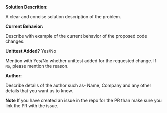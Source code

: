 **Solution Descrition:**

A clear and concise solution description of the problem.

**Current Behavior:**

Describe with example of the current behavior of the proposed code changes.

**Unittest Added?** Yes/No

Mention with Yes/No whether unittest added for the requested change. If `No`, please mention the reason.

**Author:**

Describe details of the author such as- Name, Company and any other details that you want us to know. 

**Note**
If you have created an issue in the repo for the PR than make sure you link the PR with the issue.
